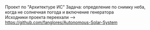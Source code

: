 Проект по "Архитектуре ИС"
Задача: определение по снимку неба, когда не солнечная погода и включение генератора  
Исходники проекта переехали --> https://github.com/fanglores/Autonomous-Solar-System
